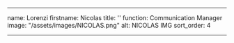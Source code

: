 ---

name: Lorenzi
firstname: Nicolas
title: ''
function: Communication Manager
image: "/assets/images/NICOLAS.png"
alt: NICOLAS IMG
sort_order: 4

---
